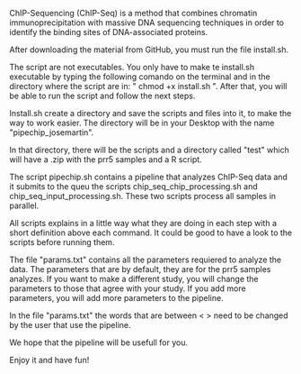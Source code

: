 ChIP-Sequencing (ChIP-Seq) is a method that combines chromatin immunoprecipitation with massive DNA sequencing techniques in 
order to identify the binding sites of DNA-associated proteins.

After downloading the material from GitHub, you must run the file install.sh.

The script are not executables. You only have to make te install.sh executable by typing the following comando on the terminal and in the directory where 
the script are in: " chmod +x install.sh ". After that, you will be able to run the script and follow the next steps. 

Install.sh create a directory and save the scripts and files into it, to make the way to work easier. The directory will be in your Desktop with the
name "pipechip_josemartin".
 
In that directory, there will be the scripts and a directory called "test" which will have a .zip with the prr5 samples and a R script. 
  
The script pipechip.sh contains a pipeline that analyzes ChIP-Seq data and it submits to the queu the scripts chip_seq_chip_processing.sh
and chip_seq_input_processing.sh. These two scripts process all samples in parallel. 

All scripts explains in a little way what they are doing in each step with a short definition above each command. It could be good to have a look to the 
scripts before running them.

The file "params.txt" contains all the parameters requiered to analyze the data. The parameters that are by default, they are for the prr5 samples analyzes.
If you want to make a different study, you will change the parameters to those that agree with your study. If you add more parameters, you will add more 
parameters to the pipeline.

In the file "params.txt" the words that are between < > need to be changed by the user that use the pipeline. 

We hope that the pipeline will be usefull for you. 

Enjoy it and have fun!
